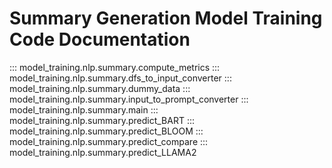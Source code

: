 # Summary Generation Model Training Code Documentation

::: model_training.nlp.summary.compute_metrics
::: model_training.nlp.summary.dfs_to_input_converter
::: model_training.nlp.summary.dummy_data
::: model_training.nlp.summary.input_to_prompt_converter
::: model_training.nlp.summary.main
::: model_training.nlp.summary.predict_BART
::: model_training.nlp.summary.predict_BLOOM
::: model_training.nlp.summary.predict_compare
::: model_training.nlp.summary.predict_LLAMA2
<!-- ::: model_training.nlp.summary.predict_T5 -->